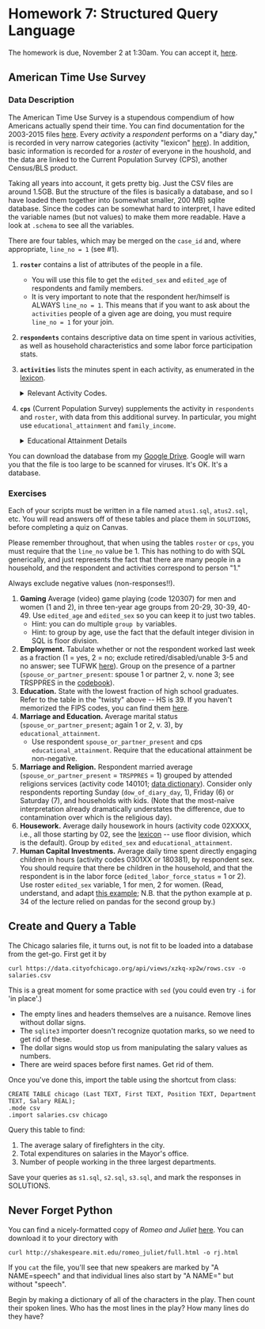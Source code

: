 # Homework 7: Structured Query Language  

The homework is due, November 2 at 1:30am.  You can accept it, [here](https://classroom.github.com/assignment-invitations/de7acce809fc99f051f534d4b454ba0a).

## American Time Use Survey

### Data Description

The American Time Use Survey is a stupendous compendium of how Americans actually spend their time.  You can find documentation for the 2003-2015 files [here](https://www.bls.gov/tus/atusintcodebk0315.pdf).
Every _activity_ a _respondent_ performs on a "diary day," is recorded in very narrow categories (activity "lexicon" [here](https://www.bls.gov/tus/lexiconnoex0315.pdf)).  In addition, basic information is recorded for a _roster_ of everyone in the houshold,
  and the data are linked to the Current Population Survey (CPS), another Census/BLS product.

Taking all years into account, it gets pretty big.  Just the CSV files are around 1.5GB.
But the structure of the files is basically a database, and so I have loaded them together into (somewhat smaller, 200 MB) sqlite database.
Since the codes can be somewhat hard to interpret, 
  I have edited the variable names (but not values) to make them more readable.
Have a look at `.schema` to see all the variables.

There are four tables, which may be merged on the `case_id` and, where appropriate, `line_no = 1` (see #1).
1. **`roster`** contains a list of attributes of the people in a file.  
   * You will use this file to get the `edited_sex` and `edited_age` of respondents and family members.
   * It is very important to note that the respondent her/himself is ALWAYS `line_no = 1`.  This means that if you want to ask about the `activities` people of a given age are doing, you must require `line_no = 1` for your join.
2. **`respondents`** contains descriptive data on time spent in various activities, as well as household characteristics and some labor force participation stats.
3. **`activities`** lists the minutes spent in each activity, as enumerated in the [lexicon](https://www.bls.gov/tus/lexiconnoex0315.pdf).  &nbsp;<details><summary>Relevant Activity Codes.</summary>

   | Code  | Activity |
   | --- | --- |
   | 120307 | Playing Games (incl. computers) |
   | 02XXXX | Housework |
   | 140101 | Relgious Services |
   | 0301XX | Direct Engagement of HH Children: Playing or Ed. |
   | 180381 | Travel for HH Children |

4. **`cps`** (Current Population Survey) supplements the activity in `respondents` and `roster`, with data from this additional survey.  In particular, you might use `educational_attainment` and `family_income`. &nbsp;<details><summary>Educational Attainment Details</summary>
  
   Alternatively, consult `PEEDUCA` in the [codebook](https://www.bls.gov/tus/atuscpscodebk0315.pdf).
  
   | Code  | Educational Level |
   | --- | --- |
   | 31 | Less than 1st grade  |
   | 32 | 1st, 2nd, 3rd, or 4th grade |
   | 33 | 5th or 6th grade |
   | 34 | 7th or 8th grade |
   | 35 | 9th grade |
   | 36 | 10th grade |
   | 37 | 11th grade |
   | 38 | 12th grade - no diploma |
   | 39 | High school graduate - diploma or equivalent (GED) |
   | 40 | Some college but no degree |
   | 41 | Associate degree - occupational/vocational |
   | 42 | Associate degree - academic program |
   | 43 | Bachelor's degree (BA, AB, BS, etc.) |
   | 44 | Master's degree (MA, MS, MEng, MEd, MSW, etc.) |
   | 45 | Professional school degree (MD, DDS, DVM, etc.) |
   | 46 | Doctoral degree (PhD, EdD, etc.) |
 
   <details>

You can download the database from my [Google Drive](https://drive.google.com/uc?id=0B7GlTQC1GP2qUUZ3M3RCbl9raTg&export=download).  Google will warn you that the file is too large to be scanned for viruses.  It's OK.  It's a database.

### Exercises

Each of your scripts must be written in a file named `atus1.sql`, `atus2.sql`, etc.
You will read answers off of these tables and place them in `SOLUTIONS`, before completing a quiz on Canvas.

Please remember throughout, that when using the tables `roster` or `cps`, you must require that the `line_no` value be 1.
This has nothing to do with SQL generically, and just represents the fact that there are many people in a household, and the respondent and activities correspond to person "1."

Always exclude negative values (non-responses!!).


1. **Gaming** Average (video) game playing (code 120307) for men and women (1 and 2), in three ten-year age groups from 20-29, 30-39, 40-49.  Use `edited_age` and `edited_sex` so you can keep it to just two tables.
   * Hint: you can do multiple `group by` variables.
   * Hint: to group by age, use the fact that the default integer division in SQL is floor division.
2. **Employment.** Tabulate whether or not the respondent worked last week as a fraction (1 = yes, 2 = no; exclude retired/disabled/unable 3-5 and no answer; see TUFWK [here](https://www.bls.gov/tus/atusintcodebk0315.pdf)).
   Group on the presence of a partner (`spouse_or_partner_present`: spouse 1 or partner 2, v. none 3; see TRSPPRES in the [codebook](http://www.bls.gov/tus/atusintcodebk15.pdf)). 
3. **Education.** State with the lowest fraction of high school graduates.  Refer to the table in the "twisty" above -- HS is 39.  If you haven't memorized the FIPS codes, you can find them [here](https://www.census.gov/geo/reference/ansi_statetables.html).
4. **Marriage and Education.** Average marital status (`spouse_or_partner_present`; again 1 or 2, v. 3), by `educational_attainment`.
   * Use respondent `spouse_or_partner_present` and cps `educational_attainment`.  Require that the educational attainment be non-negative.
6. **Marriage and Religion.** Respondent married average (`spouse_or_partner_present` = `TRSPPRES` = 1) grouped by attended religions services (activity code 140101; [data dictionary](http://www.bls.gov/tus/lexiconwex2015.pdf)).  Consider only respondents reporting Sunday (`dow_of_diary_day`, 1), Friday (6) or Saturday (7), and households with kids.  (Note that the most-naïve interpretation already dramatically understates the difference, due to contamination over which is the religious day).
5. **Housework.**  Average daily housework in hours (activity code 02XXXX, i.e., all those starting by 02, see the [lexicon](http://www.bls.gov/tus/lexiconwex2015.pdf) -- use floor division, which is the default).  Group by `edited_sex` and `educational_attainment`.
7. **Human Capital Investments.** Average daily time spent directly engaging children in hours (activity codes 0301XX or 180381), by respondent sex. 
   You should require that there be children in the household, and that the respondent is in the labor force (`edited_labor_force_status` = 1 or 2).
   Use roster `edited_sex` variable, 1 for men, 2 for women.  (Read, understand, and adapt [this example](https://github.com/harris-ippp/lectures/blob/master/05/ex/child_engagement_ed.sql); N.B. that the python example at p. 34 of the lecture relied on pandas for the second group by.)

## Create and Query a Table

The Chicago salaries file, it turns out, is not fit to be loaded into a database from the get-go.  First get it by

```
curl https://data.cityofchicago.org/api/views/xzkq-xp2w/rows.csv -o salaries.csv
```

This is a great moment for some practice with `sed` (you could even try `-i` for 'in place'.)

* The empty lines and headers themselves are a nuisance.  Remove lines without dollar signs.
* The `sqlite3` importer doesn't recognize quotation marks, so we need to get rid of these.
* The dollar signs would stop us from manipulating the salary values as numbers.
* There are weird spaces before first names.  Get rid of them.

Once you've done this, import the table using the shortcut from class:

```
CREATE TABLE chicago (Last TEXT, First TEXT, Position TEXT, Department TEXT, Salary REAL);
.mode csv
.import salaries.csv chicago
```

Query this table to find:

1. The average salary of firefighters in the city.
2. Total expenditures on salaries in the Mayor's office.
3. Number of people working in the three largest departments.

Save your queries as `s1.sql`, `s2.sql`, `s3.sql`, and mark the responses in SOLUTIONS.

## Never Forget Python

You can find a nicely-formatted copy of _Romeo and Juliet_ [here](http://shakespeare.mit.edu/romeo_juliet/full.html).
You can download it to your directory with 

```
curl http://shakespeare.mit.edu/romeo_juliet/full.html -o rj.html
```

If you `cat` the file, you'll see that new speakers are marked by "A NAME=speech"
and that individual lines also start by "A NAME=" but without "speech".

Begin by making a dictionary of all of the characters in the play.
Then count their spoken lines.
Who has the most lines in the play?  How many lines do they have?
